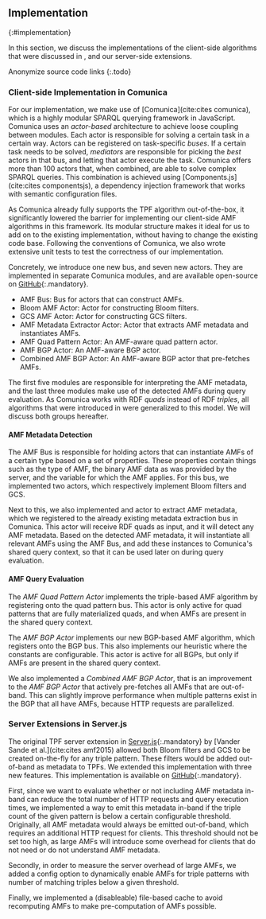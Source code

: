 ## Implementation
{:#implementation}

In this section, we discuss the implementations of the client-side algorithms
that were discussed in [](#solution), and our server-side extensions.

Anonymize source code links
{:.todo}

### Client-side Implementation in Comunica

For our implementation, we make use of [Comunica](cite:cites comunica),
which is a highly modular SPARQL querying framework in JavaScript.
Comunica uses an _actor-based_ architecture to achieve loose coupling between modules.
Each actor is responsible for solving a certain task in a certain way.
Actors can be registered on task-specific _buses_.
If a certain task needs to be solved, _mediators_ are responsible for picking the _best_ actors in that bus,
and letting that actor execute the task.
Comunica offers more than 100 actors that, when combined, are able to solve complex SPARQL queries.
This combination is achieved using [Components.js](cite:cites componentsjs),
a dependency injection framework that works with semantic configuration files.

As Comunica already fully supports the TPF algorithm out-of-the-box,
it significantly lowered the barrier for implementing our client-side AMF algorithms in this framework.
Its modular structure makes it ideal for us to add on to the existing implementation,
without having to change the existing code base.
Following the conventions of Comunica,
we also wrote extensive unit tests to test the correctness of our implementation.

Concretely, we introduce one new bus, and seven new actors.
They are implemented in separate Comunica modules,
and are available open-source on [GitHub](https://github.com/comunica/comunica-feature-amf){:.mandatory}.

* AMF Bus: Bus for actors that can construct AMFs.
* Bloom AMF Actor: Actor for constructing Bloom filters.
* GCS AMF Actor: Actor for constructing GCS filters.
* AMF Metadata Extractor Actor: Actor that extracts AMF metadata and instantiates AMFs.
* AMF Quad Pattern Actor: An AMF-aware quad pattern actor.
* AMF BGP Actor: An AMF-aware BGP actor.
* Combined AMF BGP Actor: An AMF-aware BGP actor that pre-fetches AMFs.

The first five modules are responsible for interpreting the AMF metadata,
and the last three modules make use of the detected AMFs during query evaluation.
As Comunica works with RDF _quads_ instead of RDF _triples_,
all algorithms that were introduced in [](#solution) were generalized to this model.
We will discuss both groups hereafter.

#### AMF Metadata Detection

The AMF Bus is responsible for holding actors that can instantiate AMFs of a certain type
based on a set of properties.
These properties contain things such as the type of AMF,
the binary AMF data as was provided by the server,
and the variable for which the AMF applies.
For this bus, we implemented two actors, which respectively implement Bloom filters and GCS.

Next to this, we also implemented and actor to extract AMF metadata,
which we registered to the already existing metadata extraction bus in Comunica.
This actor will receive RDF quads as input,
and it will detect any AMF metadata.
Based on the detected AMF metadata, it will instantiate all relevant AMFs using the AMF Bus,
and add these instances to Comunica's shared query context, so that it can be used later on during query evaluation.

#### AMF Query Evaluation

The _AMF Quad Pattern Actor_ implements the triple-based AMF algorithm
by registering onto the quad pattern bus.
This actor is only active for quad patterns that are fully materialized quads,
and when AMFs are present in the shared query context.

The _AMF BGP Actor_ implements our new BGP-based AMF algorithm,
which registers onto the BGP bus.
This also implements our heuristic where the constants are configurable.
This actor is active for all BGPs, but only if AMFs are present in the shared query context.

We also implemented a _Combined AMF BGP Actor_,
that is an improvement to the _AMF BGP Actor_
that actively pre-fetches all AMFs that are out-of-band.
This can slightly improve performance when multiple patterns exist in the BGP that all have AMFs,
because HTTP requests are parallelized.

### Server Extensions in Server.js

The original TPF server extension in [Server.js](https://github.com/LinkedDataFragments/Server.js/tree/feature-handlers-amf){:.mandatory}
by [Vander Sande et al.](cite:cites amf2015)
allowed both Bloom filters and GCS to be created on-the-fly for any triple pattern.
These filters would be added out-of-band as metadata to TPFs.
We extended this implementation with three new features.
This implementation is available on [GitHub](https://github.com/LinkedDataFragments/Server.js/tree/feature-handlers-amf-2){:.mandatory}.

First, since we want to evaluate whether or not including AMF metadata in-band
can reduce the total number of HTTP requests and query execution times,
we implemented a way to emit this metadata in-band if the triple count of the given pattern is below a certain configurable threshold.
Originally, all AMF metadata would always be emitted out-of-band,
which requires an additional HTTP request for clients.
This threshold should not be set too high, as large AMFs will introduce some overhead for clients
that do not need or do not understand AMF metadata.

Secondly, in order to measure the server overhead of large AMFs,
we added a config option to dynamically enable AMFs for triple patterns
with number of matching triples below a given threshold.

Finally, we implemented a (disableable) file-based cache to avoid recomputing AMFs
to make pre-computation of AMFs possible.
